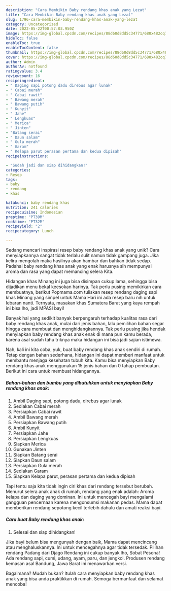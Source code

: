 ```yaml
---
description: "Cara Membikin Baby rendang khas anak yang Lezat"
title: "Cara Membikin Baby rendang khas anak yang Lezat"
slug: 1796-cara-membikin-baby-rendang-khas-anak-yang-lezat
category: Uncategorized
date: 2022-05-22T00:57:03.950Z
image: https://img-global.cpcdn.com/recipes/88d60d8dd5c34771/680x482cq70/baby-rendang-khas-anak-foto-resep-utama.jpg
hideToc: false
enableToc: true
enableTocContent: false
thumbnail: https://img-global.cpcdn.com/recipes/88d60d8dd5c34771/680x482cq70/baby-rendang-khas-anak-foto-resep-utama.jpg
cover: https://img-global.cpcdn.com/recipes/88d60d8dd5c34771/680x482cq70/baby-rendang-khas-anak-foto-resep-utama.jpg
author: Admin
authorAv: notfound
ratingvalue: 3.4
reviewcount: 16
recipeingredient:
- " Daging sapi potong dadu direbus agar lunak"
- " Cabai merah"
- " Cabai rawit"
- " Bawang merah"
- " Bawang putih"
- " Kunyit"
- " Jahe"
- " Lengkuas"
- " Merica"
- " Jinten"
- "Batang serai"
- " Daun salam"
- " Gula merah"
- " Garam"
- " Kelapa parut perasan pertama dan kedua dipisah"
recipeinstructions:

- "Sudah jadi dan siap dihidangkan!"
categories:
- Resep
tags:
- baby
- rendang
- khas

katakunci: baby rendang khas 
nutrition: 241 calories
recipecuisine: Indonesian
preptime: "PT39M"
cooktime: "PT32M"
recipeyield: "2"
recipecategory: Lunch

---
```





Sedang mencari inspirasi resep baby rendang khas anak yang unik? Cara menyiapkannya sangat tidak terlalu sulit namun tidak gampang juga. Jika keliru mengolah maka hasilnya akan hambar dan bahkan tidak sedap. Padahal baby rendang khas anak yang enak harusnya sih mempunyai aroma dan rasa yang dapat memancing selera Kita.





Hidangan khas Minang ini juga bisa disimpan cukup lama, sehingga bisa dijadikan menu bekal keesokan harinya. Tak perlu pusing memikirkan cara membuatnya, berikut Popmama.com tuliskan resep rendang daging sapi khas Minang yang simpel untuk Mama Hari ini ada resep baru nih untuk lebaran nanti. Ternyata, masakan khas Sumatera Barat yang kaya rempah ini bisa lho, jadi MPASI bayi!

Banyak hal yang sedikit banyak berpengaruh terhadap kualitas rasa dari baby rendang khas anak, mulai dari jenis bahan, lalu pemilihan bahan segar hingga cara membuat dan menghidangkannya. Tak perlu pusing jika hendak menyiapkan baby rendang khas anak enak di mana pun kamu berada, karena asal sudah tahu triknya maka hidangan ini bisa jadi sajian istimewa.






Nah, kali ini kita coba, yuk, buat baby rendang khas anak sendiri di rumah. Tetap dengan bahan sederhana, hidangan ini dapat memberi manfaat untuk membantu menjaga kesehatan tubuh kita. Kamu bisa menyiapkan Baby rendang khas anak menggunakan 15 jenis bahan dan 0 tahap pembuatan. Berikut ini cara untuk membuat hidangannya.

<!--inarticleads1-->

##### Bahan-bahan dan bumbu yang dibutuhkan untuk menyiapkan Baby rendang khas anak:

1. Ambil  Daging sapi, potong dadu, direbus agar lunak
1. Sediakan  Cabai merah
1. Persiapkan  Cabai rawit
1. Ambil  Bawang merah
1. Persiapkan  Bawang putih
1. Ambil  Kunyit
1. Persiapkan  Jahe
1. Persiapkan  Lengkuas
1. Siapkan  Merica
1. Gunakan  Jinten
1. Siapkan Batang serai
1. Siapkan  Daun salam
1. Persiapkan  Gula merah
1. Sediakan  Garam
1. Siapkan  Kelapa parut, perasan pertama dan kedua dipisah


Tapi tentu saja kita tidak ingin ciri khas dari rendang tersebut berubah. Menurut selera anak anak di rumah, rendang yang enak adalah: Aroma kelapa dan daging yang dominan. Ini untuk mencegah bayi mengalami gangguan pencernaan karena mengonsumsi makanan pedas. Mama dapat memberikan rendang sepotong kecil terlebih dahulu dan amati reaksi bayi. 

<!--inarticleads2-->

##### Cara buat Baby rendang khas anak:


1. Selesai dan siap dihidangkan!

Jika bayi belum bisa mengunyah dengan baik, Mama dapat mencincang atau menghaluskannya. Ini untuk mencegahnya agar tidak tersedak. Pilihan rendang Padang dari Djago Rendang ini cukup banyak lho, Sobat Pesona! Ada rendang sapi, cumi, udang, ayam, paru, dan jengkol. Produsen rendang kemasan asal Bandung, Jawa Barat ini menawarkan versi. 

Bagaimana? Mudah bukan? Itulah cara menyiapkan baby rendang khas anak yang bisa anda praktikkan di rumah. Semoga bermanfaat dan selamat mencoba!
